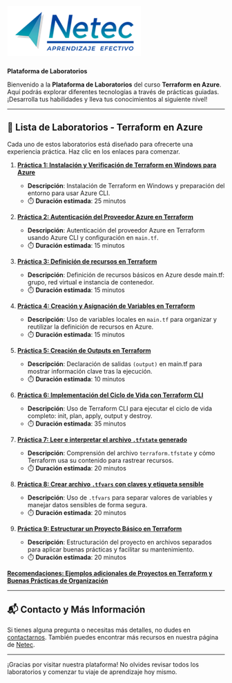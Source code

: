 # ![Logo](images/neteclogo.png) 

**Plataforma de Laboratorios**

Bienvenido a la **Plataforma de Laboratorios** del curso **Terraform en Azure**. Aquí podrás explorar diferentes tecnologías a través de prácticas guiadas. ¡Desarrolla tus habilidades y lleva tus conocimientos al siguiente nivel!

---

## 🌟 **Lista de Laboratorios - Terraform en Azure**

Cada uno de estos laboratorios está diseñado para ofrecerte una experiencia práctica. Haz clic en los enlaces para comenzar.

01. **[Práctica 1: Instalación y Verificación de Terraform en Windows para Azure](/Capítulo2/lab1.md)**
      - **Descripción**: Instalación de Terraform en Windows y preparación del entorno para usar Azure CLI.
      - ⏱️ **Duración estimada**: 25 minutos

02. **[Práctica 2: Autenticación del Proveedor Azure en Terraform](/Capítulo3/lab2.md)**
      - **Descripción**: Autenticación del proveedor Azure en Terraform usando Azure CLI y configuración en `main.tf`.
      - ⏱️ **Duración estimada**: 15 minutos

03. **[Práctica 3: Definición de recursos en Terraform](/Capítulo3/lab3.md)**
      - **Descripción**: Definición de recursos básicos en Azure desde main.tf: grupo, red virtual e instancia de contenedor.
      - ⏱️ **Duración estimada**: 15 minutos

04. **[Práctica 4: Creación y Asignación de Variables en Terraform](/Capítulo4/lab4.md)**
      - **Descripción**: Uso de variables locales en `main.tf` para organizar y reutilizar la definición de recursos en Azure.
      - ⏱️ **Duración estimada**: 15 minutos

05. **[Práctica 5: Creación de Outputs en Terraform](/Capítulo4/lab5.md)**
      - **Descripción**: Declaración de salidas `(output)` en main.tf para mostrar información clave tras la ejecución.
      - ⏱️ **Duración estimada**: 10 minutos

06. **[Práctica 6: Implementación del Ciclo de Vida con Terraform CLI](/Capítulo5/lab6.md)**
      - **Descripción**: Uso de Terraform CLI para ejecutar el ciclo de vida completo: init, plan, apply, output y destroy.
      - ⏱️ **Duración estimada**: 35 minutos

07. **[Práctica 7: Leer e interpretar el archivo `.tfstate` generado](/Capítulo6/lab7.md)**
      - **Descripción**: Comprensión del archivo `terraform.tfstate` y cómo Terraform usa su contenido para rastrear recursos.
      - ⏱️ **Duración estimada**: 20 minutos

08. **[Práctica 8: Crear archivo `.tfvars` con claves y etiqueta sensible](/Capítulo7/lab8.md)**
      - **Descripción**: Uso de `.tfvars` para separar valores de variables y manejar datos sensibles de forma segura.
      - ⏱️ **Duración estimada**: 20 minutos

09. **[Práctica 9: Estructurar un Proyecto Básico en Terraform](/Capítulo8/lab9.md)**
      - **Descripción**: Estructuración del proyecto en archivos separados para aplicar buenas prácticas y facilitar su mantenimiento.
      - ⏱️ **Duración estimada**: 20 minutos

**[Recomendaciones: Ejemplos adicionales de Proyectos en Terraform y Buenas Prácticas de Organización](/notas.md)**

---

## 📬 **Contacto y Más Información**

Si tienes alguna pregunta o necesitas más detalles, no dudes en [contactarnos](mailto:soporte@netec.com). También puedes encontrar más recursos en nuestra página de [Netec](https://netec.com).

---

¡Gracias por visitar nuestra plataforma! No olvides revisar todos los laboratorios y comenzar tu viaje de aprendizaje hoy mismo.
